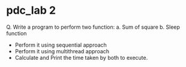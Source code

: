 # pdc_lab 2

Q. Write a program to perform two function: 
a. Sum of square
b. Sleep function


- Perform it using sequential approach
- Perform it using multithread approach
- Calculate and Print the time taken by both to execute.
